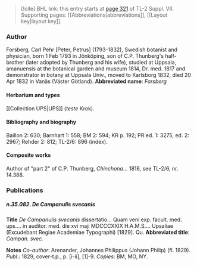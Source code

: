 > [!cite] BHL link: this entry starts at [page 321](https://www.biodiversitylibrary.org/page/33259825) of TL-2 Suppl. VII.
> Supporting pages: [[Abbreviations|abbreviations]], [[Layout key|layout key]].

### Author

Forsberg, Carl Pehr \[Peter, Petrus\] (1793-1832), Swedish botanist and physician, born 1 Feb 1793 in Jönköping, son of C.P. Thunberg's half-brother (later adopted by Thunberg and his wife), studied at Uppsala, amanuensis at the botanical garden and museum 1814, Dr. med. 1817 and demonstrator in botany at Uppsala Univ., moved to Karlsborg 1832, died 20 Apr 1832 in Vanäs (Väster Götland). 
**Abbreviated name**: *Forsberg*

#### Herbarium and types

[[Collection UPS|UPS]] (*teste* Krok).

#### Bibliography and biography

Baillon 2: 630; Barnhart 1: 558; BM 2: 594; KR p. 192; PR ed. 1: 3275, ed. 2: 2967; Rehder 2: 812; TL-2/6: 896 (index).

#### Composite works

Author of "part 2" of C.P. Thunberg, *Chinchona*... 1816, see TL-2/6, nr. 14.388.

### Publications

##### n.35.082. De Campanulis svecanis

**Title**
*De Campanulis svecanis* dissertatio... Quam veni exp. facult. med. ups.... in auditor. med. die xvi maji MDCCCXXIX H.A.M.S.... Upsaliae (Excudebant Regiae Academiae Typographi) \[1829\]. Qu.
**Abbreviated title**: *Campan. svec.*

**Notes**
*Co-author*: Arenander, Johannes Philippus (Johann Philip) (fl. 1829).
*Publ*.: 1829, cover-t.p., p. \[i-ii\], \[1\]-9. *Copies*: BM, MO, NY.

